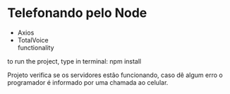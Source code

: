 # Telefonando pelo Node
<ul>
  <li>Axios</li>
  <li>TotalVoice</li>
  functionality
 </ul>
 
to run the project, type in terminal:
npm install 

Projeto verifica se os servidores estão funcionando, caso dê algum erro o programador é informado por uma chamada ao celular.
